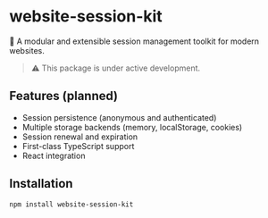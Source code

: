 # website-session-kit

🧰 A modular and extensible session management toolkit for modern websites.

> ⚠️ This package is under active development.

## Features (planned)

- Session persistence (anonymous and authenticated)
- Multiple storage backends (memory, localStorage, cookies)
- Session renewal and expiration
- First-class TypeScript support
- React integration

## Installation

```bash
npm install website-session-kit
